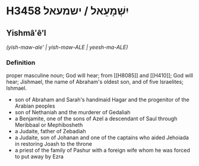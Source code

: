 # H3458 יִשְׁמָעֵאל / ישמעאל

## Yishmâʻêʼl

_(yish-maw-ale' | yish-maw-ALE | yeesh-ma-ALE)_

### Definition

proper masculine noun; God will hear; from [[H8085]] and [[H410]]; God will hear; Jishmael, the name of Abraham's oldest son, and of five Israelites; Ishmael.

- son of Abraham and Sarah's handmaid Hagar and the progenitor of the Arabian peoples
- son of Nethaniah and the murderer of Gedaliah
- a Benjamite, one of the sons of Azel a descendant of Saul through Meribbaal or Mephibosheth
- a Judaite, father of Zebadiah
- a Judaite, son of Johanan and one of the captains who aided Jehoiada in restoring Joash to the throne
- a priest of the family of Pashur with a foreign wife whom he was forced to put away by Ezra

